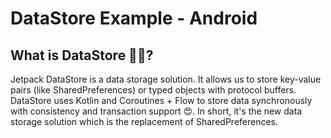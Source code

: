 # DataStore Example - Android

## What is DataStore 🤷‍♀️?
Jetpack DataStore is a data storage solution. It allows us to store key-value pairs (like SharedPreferences) or typed objects with protocol buffers.
DataStore uses Kotlin and Coroutines + Flow to store data synchronously with consistency and transaction support 😍. In short, it's the new data storage solution which is the replacement of SharedPreferences.